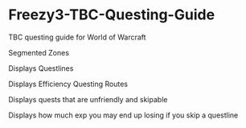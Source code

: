 # Freezy3-TBC-Questing-Guide
TBC questing guide for World of Warcraft

Segmented Zones

Displays Questlines

Displays Efficiency Questing Routes

Displays quests that are unfriendly and skipable

Displays how much exp you may end up losing if you skip a questline
